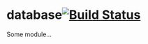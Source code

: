 # database[![Build Status](https://secure.travis-ci.org/simonfan/database.png?branch=master)](http://travis-ci.org/simonfan/database)

Some module...
